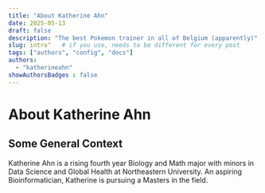 ```yaml
---
title: "About Katherine Ahn"
date: 2025-05-13
draft: false
description: "The best Pokemon trainer in all of Belgium (apparently)"
slug: intro"   # if you use, needs to be different for every post
tags: ["authors", "config", "docs"]
authors:
  - "katherineahn"
showAuthorsBadges : false
---
```


# About Katherine Ahn
## Some General Context
Katherine Ahn is a rising fourth year Biology and Math major with minors in Data Science and Global Health at Northeastern University. An aspiring Bioinformatician, Katherine is pursuing a Masters in the field.
